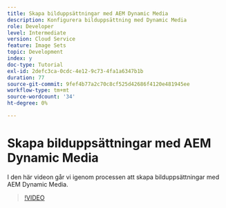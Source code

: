 ```yaml
---
title: Skapa bilduppsättningar med AEM Dynamic Media
description: Konfigurera bilduppsättning med Dynamic Media
role: Developer
level: Intermediate
version: Cloud Service
feature: Image Sets
topic: Development
index: y
doc-type: Tutorial
exl-id: 2defc3ca-0cdc-4e12-9c73-4fa1a6347b1b
duration: 77
source-git-commit: 9fef4b77a2c70c8cf525d42686f4120e481945ee
workflow-type: tm+mt
source-wordcount: '34'
ht-degree: 0%

---
```


# Skapa bilduppsättningar med AEM Dynamic Media

I den här videon går vi igenom processen att skapa bilduppsättningar med AEM Dynamic Media.

>[!VIDEO](https://video.tv.adobe.com/v/335581?quality=12&learn=on)
